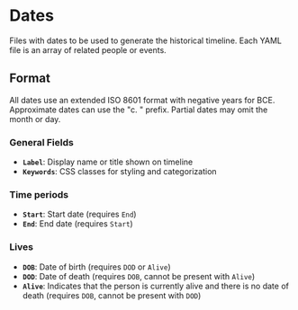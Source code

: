 Dates
=====

Files with dates to be used to generate the historical timeline. Each YAML file
is an array of related people or events.

Format
------

All dates use an extended ISO 8601 format with negative years for BCE.
Approximate dates can use the "c. " prefix. Partial dates may omit the month
or day.

### General Fields

- **`Label`**: Display name or title shown on timeline
- **`Keywords`**: CSS classes for styling and categorization

### Time periods
- **`Start`**: Start date (requires `End`)
- **`End`**: End date (requires `Start`)

### Lives

- **`DOB`**: Date of birth (requires `DOD` or `Alive`)
- **`DOD`**: Date of death (requires `DOB`, cannot be present with `Alive`)
- **`Alive`**: Indicates that the person is currently alive and there is no date
               of death (requires `DOB`, cannot be present with `DOD`)
